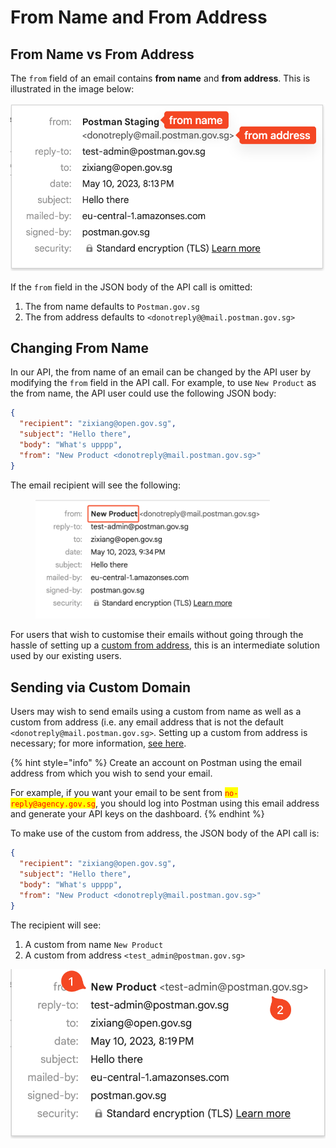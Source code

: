 # From Name and From Address

## From Name vs From Address

The `from` field of an email contains **from name** and **from address**. This is illustrated in the image below:

![](../../../.gitbook/assets/from-name-and-address.png)

If the `from` field in the JSON body of the API call is omitted:

1. The from name defaults to `Postman.gov.sg`
2. The from address defaults to `<donotreply@@mail.postman.gov.sg>`

## Changing From Name

In our API, the from name of an email can be changed by the API user by modifying the `from` field in the API call. For example, to use `New Product` as the from name, the API user could use the following JSON body:

```json
{
  "recipient": "zixiang@open.gov.sg",
  "subject": "Hello there",
  "body": "What's upppp",
  "from": "New Product <donotreply@mail.postman.gov.sg>"
}
```

The email recipient will see the following:

<figure><img src="../../../.gitbook/assets/custom-from-name.png" alt="" width="375"><figcaption></figcaption></figure>

For users that wish to customise their emails without going through the hassle of setting up a [custom from address](../custom-from-address.md), this is an intermediate solution used by our existing users.

## Sending via Custom Domain

Users may wish to send emails using a custom from name as well as a custom from address (i.e. any email address that is not the default `<donotreply@mail.postman.gov.sg>`. Setting up a custom from address is necessary; for more information, [see here](../custom-from-address.md).

{% hint style="info" %}
Create an account on Postman using the email address from which you wish to send your email.

For example, if you want your email to be sent from <mark style="color:red;">`no-reply@agency.gov.sg`</mark>, you should log into Postman using this email address and generate your API keys on the dashboard.
{% endhint %}

To make use of the custom from address, the JSON body of the API call is:

```json
{
  "recipient": "zixiang@open.gov.sg",
  "subject": "Hello there",
  "body": "What's upppp",
  "from": "New Product <donotreply@mail.postman.gov.sg>"
}
```

The recipient will see:

1. A custom from name `New Product`
2. A custom from address `<test_admin@postman.gov.sg>`

![](../../../.gitbook/assets/custom-domain.png)
